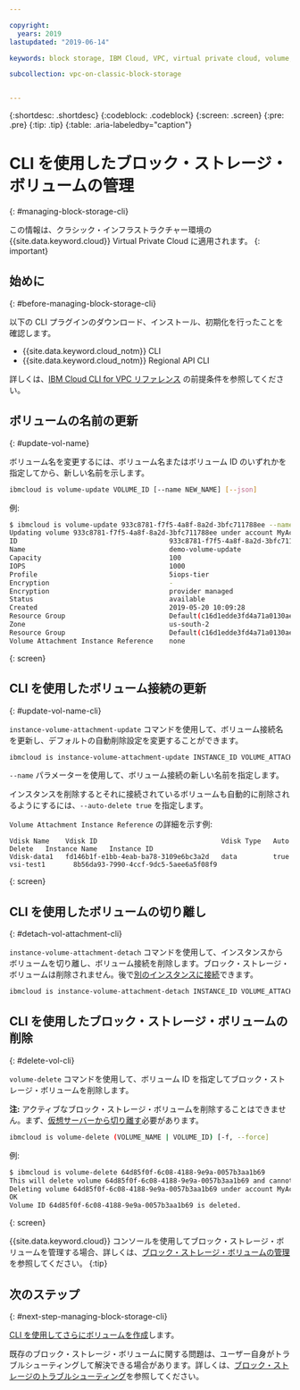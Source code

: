 ```yaml
---

copyright:
  years: 2019
lastupdated: "2019-06-14"

keywords: block storage, IBM Cloud, VPC, virtual private cloud, volume, volume attachment, data storage, virtual server instance, instance

subcollection: vpc-on-classic-block-storage


---
```


{:shortdesc: .shortdesc}
{:codeblock: .codeblock}
{:screen: .screen}
{:pre: .pre}
{:tip: .tip}
{:table: .aria-labeledby="caption"}


# CLI を使用したブロック・ストレージ・ボリュームの管理
{: #managing-block-storage-cli}

この情報は、クラシック・インフラストラクチャー環境の {{site.data.keyword.cloud}} Virtual Private Cloud に適用されます。
{: important}

## 始めに
{: #before-managing-block-storage-cli}

以下の CLI プラグインのダウンロード、インストール、初期化を行ったことを確認します。

* {{site.data.keyword.cloud_notm}} CLI
* {{site.data.keyword.cloud_notm}} Regional API CLI

詳しくは、[IBM Cloud CLI for VPC リファレンス](/docs/vpc-infrastructure-cli-plugin?topic=vpc-infrastructure-cli-plugin-vpc-reference) の前提条件を参照してください。

## ボリュームの名前の更新
{: #update-vol-name}

ボリューム名を変更するには、ボリューム名またはボリューム ID のいずれかを指定してから、新しい名前を示します。

```bash
ibmcloud is volume-update VOLUME_ID [--name NEW_NAME] [--json]
```

例:

```bash
$ ibmcloud is volume-update 933c8781-f7f5-4a8f-8a2d-3bfc711788ee --name demo-volume-update
Updating volume 933c8781-f7f5-4a8f-8a2d-3bfc711788ee under account MyAccount 01 as user user1@mycompany.com...
ID                                      933c8781-f7f5-4a8f-8a2d-3bfc711788ee
Name                                    demo-volume-update
Capacity                                100
IOPS                                    1000
Profile                                 5iops-tier
Encryption                              -
Encryption                              provider managed
Status                                  available
Created                                 2019-05-20 10:09:28
Resource Group                          Default(c16d1edde3fd4a71a0130aed371405a0)
Zone                                    us-south-2
Resource Group                          Default(c16d1edde3fd4a71a0130aed371405a0)
Volume Attachment Instance Reference    none
```
{: screen}

## CLI を使用したボリューム接続の更新
{: #update-vol-name-cli}

`instance-volume-attachment-update` コマンドを使用して、ボリューム接続名を更新し、デフォルトの自動削除設定を変更することができます。

```bash
ibmcloud is instance-volume-attachment-update INSTANCE_ID VOLUME_ATTACHMENT_ID [--name NEW_NAME] [--auto-delete true | false] [--json]
```

`--name` パラメーターを使用して、ボリューム接続の新しい名前を指定します。

インスタンスを削除するとそれに接続されているボリュームも自動的に削除されるようにするには、`--auto-delete true` を指定します。

`Volume Attachment Instance Reference` の詳細を示す例:

```
Vdisk Name    Vdisk ID                               Vdisk Type   Auto Delete   Instance Name   Instance ID
Vdisk-data1   fd146b1f-e1bb-4eab-ba78-3109e6bc3a2d   data         true          vsi-test1       8b56da93-7990-4ccf-9dc5-5aee6a5f08f9
```
{: screen}

## CLI を使用したボリュームの切り離し
{: #detach-vol-attachment-cli}

`instance-volume-attachment-detach` コマンドを使用して、インスタンスからボリュームを切り離し、ボリューム接続を削除します。ブロック・ストレージ・ボリュームは削除されません。後で[別のインスタンスに接続](/docs/vpc-on-classic-block-storage?topic=vpc-on-classic-block-storage-attaching-block-storage-cli)できます。

```bash
ibmcloud is instance-volume-attachment-detach INSTANCE_ID VOLUME_ATTACHMENT_ID [-f, --force]
```

## CLI を使用したブロック・ストレージ・ボリュームの削除
{: #delete-vol-cli}

`volume-delete` コマンドを使用して、ボリューム ID を指定してブロック・ストレージ・ボリュームを削除します。

**注:** アクティブなブロック・ストレージ・ボリュームを削除することはできません。まず、[仮想サーバーから切り離す](#detach-vol-attachment-cli)必要があります。

```bash
ibmcloud is volume-delete (VOLUME_NAME | VOLUME_ID) [-f, --force]
```

例:

```bash
$ ibmcloud is volume-delete 64d85f0f-6c08-4188-9e9a-0057b3aa1b69
This will delete volume 64d85f0f-6c08-4188-9e9a-0057b3aa1b69 and cannot be undone. Continue?> y
Deleting volume 64d85f0f-6c08-4188-9e9a-0057b3aa1b69 under account MyAccount 01 as user user1@mycompany.com...
OK
Volume ID 64d85f0f-6c08-4188-9e9a-0057b3aa1b69 is deleted.
```
{: screen}

{{site.data.keyword.cloud}} コンソールを使用してブロック・ストレージ・ボリュームを管理する場合、詳しくは、[ブロック・ストレージ・ボリュームの管理](/docs/vpc-on-classic-block-storage?topic=vpc-on-classic-block-storage-managing-block-storage)を参照してください。
{:tip}

## 次のステップ
{: #next-step-managing-block-storage-cli}

[CLI を使用してさらにボリュームを作成](/docs/vpc-on-classic-block-storage?topic=vpc-on-classic-block-storage-creating-block-storage-cli)します。

既存のブロック・ストレージ・ボリュームに関する問題は、ユーザー自身がトラブルシューティングして解決できる場合があります。詳しくは、[ブロック・ストレージのトラブルシューティング](/docs/vpc-on-classic-block-storage?topic=vpc-on-classic-block-storage-troubleshoot)を参照してください。
